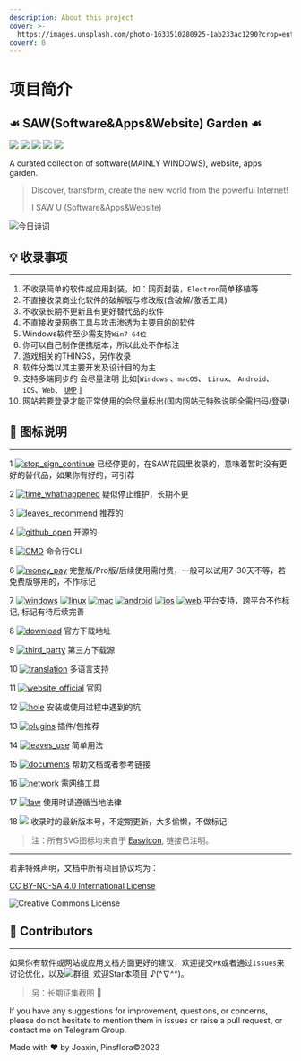 ```yaml
---
description: About this project
cover: >-
  https://images.unsplash.com/photo-1633510280925-1ab233ac1290?crop=entropy&cs=srgb&fm=jpg&ixid=MnwxOTcwMjR8MHwxfHJhbmRvbXx8fHx8fHx8fDE2MzQ1MjUzNjE&ixlib=rb-1.2.1&q=85
coverY: 0
---
```


# 项目简介

## ☙ SAW(Software&Apps&Website) Garden ☙

[![](https://img.shields.io/github/last-commit/joaxin/PinsfloraURLs.svg?style=flat-square\&color=FF9900)](./) [![](https://img.shields.io/github/repo-size/joaxin/PinsfloraURLs.svg?style=flat-square)](./) [![](https://img.shields.io/badge/license-MIT-blue.svg?style=flat-square)](./) [![](https://img.shields.io/badge/%E6%94%B6%E5%BD%95%E6%80%BB%E6%95%B0-%E7%BA%A62000-00ccbb.svg?style=flat-square)](./) [![](https://img.shields.io/badge/%E2%98%8E%EF%B8%8Fcontact-Telegram-ff55bb.svg?style=flat-square)](https://t.me/pinsflora)

A curated collection of software(MAINLY WINDOWS), website, apps garden.

> Discover, transform, create the new world from the powerful Internet!
>
> I SAW U (Software&Apps&Website)


![今日诗词](https://v2.jinrishici.com/one.svg)

## 💡 收录事项

***

1. 不收录简单的软件或应用封装，如：网页封装，`Electron`简单移植等
2. 不直接收录商业化软件的破解版与修改版(含破解/激活工具)
3. 不收录长期不更新且有更好替代品的软件
4. 不直接收录网络工具与攻击渗透为主要目的的软件
5. Windows软件至少需支持`Win7 64位`
6. 你可以自己制作便携版本，所以此处不作标注
7. 游戏相关的THINGS，另作收录
8. 软件分类以其主要开发及设计目的为主
9. 支持多端同步的 会尽量注明 比如\[`Windows` 、`macOS`、 `Linux`、 `Android`、`iOS`、`Web`、 [`UMP`](https://www.microsoft.com/en-us/store/apps/windows) ]
10. 网站若要登录才能正常使用的会尽量标出(国内网站无特殊说明全需扫码/登录)

## 📃 图标说明

***

1 [![stop_sign_continue](https://gitbook07.oss-cn-hangzhou.aliyuncs.com/stop_sign_continue_Q.svg)](https://www.easyicon.net/language.en/1236272-stop_icon.html) 已经停更的，在SAW花园里收录的，意味着暂时没有更好的替代品，如果你有好的，可引荐

2 [![time_whathappened](https://gitbook07.oss-cn-hangzhou.aliyuncs.com/time_whathappened.svg)](https://www.easyicon.net/language.en/1215615-time_icon.html) 疑似停止维护，长期不更

3 [![leaves_recommend](https://gitbook07.oss-cn-hangzhou.aliyuncs.com/leaves_rec.svg)](https://www.easyicon.net/language.en/1219185-leaves_icon.html) 推荐的

4 [![github_open](https://gitbook07.oss-cn-hangzhou.aliyuncs.com/github_open.svg)](https://www.easyicon.net/language.en/1230449-Github_icon.html) 开源的

5 [![CMD](https://gitbook07.oss-cn-hangzhou.aliyuncs.com/CMD.svg)](https://www.easyicon.net/language.en/1222586-terminal_icon.html) 命令行CLI

6 [![money_pay](https://gitbook07.oss-cn-hangzhou.aliyuncs.com/money_pay.svg)](https://www.easyicon.net/language.en/1227717-money_bag_icon.html) 完整版/Pro版/后续使用需付费，一般可以试用7-30天不等，若免费版够用的，不作标记

7 [![windows](https://gitbook07.oss-cn-hangzhou.aliyuncs.com/windows.svg)](https://www.easyicon.net/language.en/1210167-windows_icon.html) [![linux](https://gitbook07.oss-cn-hangzhou.aliyuncs.com/linux.svg)](https://www.easyicon.net/language.en/1212963-brand_brands_linux_logo_icon.html) [![mac](https://gitbook07.oss-cn-hangzhou.aliyuncs.com/mac.svg)](https://www.easyicon.net/language.en/1225715-imac_icon.html) [![android](https://gitbook07.oss-cn-hangzhou.aliyuncs.com/android.svg)](https://www.easyicon.net/language.en/1230947-android_icon.html) [![ios](https://gitbook07.oss-cn-hangzhou.aliyuncs.com/ios.svg)](https://www.easyicon.net/language.en/1212959-apple_brand_brands_ios_logo_icon.html) [![web](https://gitbook07.oss-cn-hangzhou.aliyuncs.com/browser.svg)](https://www.easyicon.net/language.en/1225421-page_web_icon.html) 平台支持，跨平台不作标记, 标记有待后续完善

8 [![download](https://gitbook07.oss-cn-hangzhou.aliyuncs.com/download.svg)](https://www.easyicon.net/language.en/1230169-download_icon.html) 官方下载地址

9 [![third_party](https://gitbook07.oss-cn-hangzhou.aliyuncs.com/third_party.svg)](https://www.easyicon.net/language.en/1192054-Download_icon.html) 第三方下载源

10 [![translation](https://gitbook07.oss-cn-hangzhou.aliyuncs.com/translation.svg)](https://www.easyicon.net/language.en/1222340-translate_icon.html) 多语言支持

11 [![website_official](https://gitbook07.oss-cn-hangzhou.aliyuncs.com/website_official.svg)](https://www.easyicon.net/language.en/1230659-website_icon.html) 官网

12 [![hole](https://gitbook07.oss-cn-hangzhou.aliyuncs.com/keng.svg)](https://www.easyicon.net/language.en/1230787-black_hole_icon.html) 安装或使用过程中遇到的坑

13 [![plugins](https://gitbook07.oss-cn-hangzhou.aliyuncs.com/plugins.svg)](https://www.easyicon.net/language.en/1192849-plugins_icon.html) 插件/包推荐

14 [![leaves_use](https://gitbook07.oss-cn-hangzhou.aliyuncs.com/leaves_use.svg)](https://www.easyicon.net/language.en/1218386-leaves_icon.html) 简单用法

15 [![documents](https://gitbook07.oss-cn-hangzhou.aliyuncs.com/documents.svg)](https://www.easyicon.net/language.en/1197228-documents_icon.html) 帮助文档或者参考链接

16 [![network](https://gitbook07.oss-cn-hangzhou.aliyuncs.com/network.svg)](https://www.easyicon.net/language.en/1234859-network_icon.html) 需网络工具

17 [![law](https://gitbook07.oss-cn-hangzhou.aliyuncs.com/zlaw.svg)](https://www.easyicon.net/language.en/1233351-law_icon.html) 使用时请遵循当地法律

18 [![](https://img.shields.io/badge/Version-0.0.0-ff55bb.svg)](./) 收录时的最新版本号，不定期更新，大多偷懒，不做标记

> 注：所有SVG图标均来自于 [Easyicon](https://www.easyicon.net), 链接已注明。

---

若非特殊声明，文档中所有项目协议均为：

[CC BY-NC-SA 4.0 International License](http://creativecommons.org/licenses/by-nc-sa/4.0/)

![Creative Commons License](https://i.creativecommons.org/l/by-nc-sa/4.0/88x31.png)

## 🔔 Contributors

***

如果你有软件或网站或应用文档方面更好的建议，欢迎提交`PR`或者通过`Issues`来讨论优化，以及[![](https://img.shields.io/badge/%E2%98%8E%EF%B8%8Fcontact-Telegram-ff55bb.svg?style=flat-square)](https://t.me/pinsflora)群组, 欢迎Star本项目 ♪(^∇^\*)。

> 另：长期征集截图 👻

If you have any suggestions for improvement, questions, or concerns, please do not hesitate to mention them in issues or raise a pull request, or contact me on Telegram Group.

Made with ❤ by Joaxin, Pinsflora©2023

